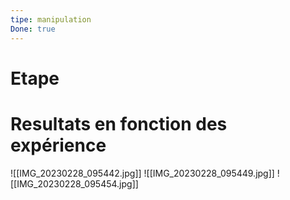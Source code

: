 ```yaml
---
tipe: manipulation
Done: true
---
```

# Etape 


# Resultats en fonction des expérience 

![[IMG_20230228_095442.jpg]]
![[IMG_20230228_095449.jpg]]
![[IMG_20230228_095454.jpg]]